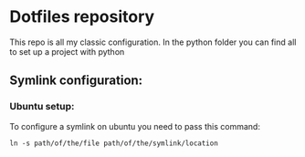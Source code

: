 # Dotfiles repository

This repo is all my classic configuration. In the python folder you can find all to set up a project with python

## Symlink configuration:

### Ubuntu setup:

To configure a symlink on ubuntu you need to pass this command:

```
ln -s path/of/the/file path/of/the/symlink/location
```
